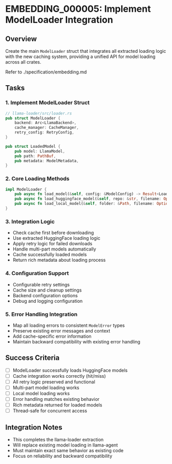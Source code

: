 # EMBEDDING_000005: Implement ModelLoader Integration

## Overview
Create the main `ModelLoader` struct that integrates all extracted loading logic with the new caching system, providing a unified API for model loading across all crates.

Refer to ./specification/embedding.md

## Tasks

### 1. Implement ModelLoader Struct
```rust
// llama-loader/src/loader.rs
pub struct ModelLoader {
    backend: Arc<LlamaBackend>,
    cache_manager: CacheManager,
    retry_config: RetryConfig,
}

pub struct LoadedModel {
    pub model: LlamaModel,
    pub path: PathBuf,
    pub metadata: ModelMetadata,
}
```

### 2. Core Loading Methods
```rust
impl ModelLoader {
    pub async fn load_model(&self, config: &ModelConfig) -> Result<LoadedModel, ModelError>;
    pub async fn load_huggingface_model(&self, repo: &str, filename: Option<&str>) -> Result<LoadedModel, ModelError>;
    pub async fn load_local_model(&self, folder: &Path, filename: Option<&str>) -> Result<LoadedModel, ModelError>;
}
```

### 3. Integration Logic
- Check cache first before downloading
- Use extracted HuggingFace loading logic
- Apply retry logic for failed downloads
- Handle multi-part models automatically
- Cache successfully loaded models
- Return rich metadata about loading process

### 4. Configuration Support
- Configurable retry settings
- Cache size and cleanup settings
- Backend configuration options
- Debug and logging configuration

### 5. Error Handling Integration
- Map all loading errors to consistent `ModelError` types
- Preserve existing error messages and context
- Add cache-specific error information
- Maintain backward compatibility with existing error handling

## Success Criteria
- [ ] ModelLoader successfully loads HuggingFace models
- [ ] Cache integration works correctly (hit/miss)
- [ ] All retry logic preserved and functional
- [ ] Multi-part model loading works
- [ ] Local model loading works
- [ ] Error handling matches existing behavior
- [ ] Rich metadata returned for loaded models
- [ ] Thread-safe for concurrent access

## Integration Notes
- This completes the llama-loader extraction
- Will replace existing model loading in llama-agent
- Must maintain exact same behavior as existing code
- Focus on reliability and backward compatibility